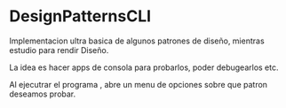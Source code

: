 # DesignPatternsCLI
Implementacion ultra basica de algunos patrones de diseño, mientras estudio para rendir Diseño.

La idea es hacer apps de consola para probarlos, poder debugearlos etc.

Al ejecutrar el programa , abre un menu de opciones sobre que patron deseamos probar.



